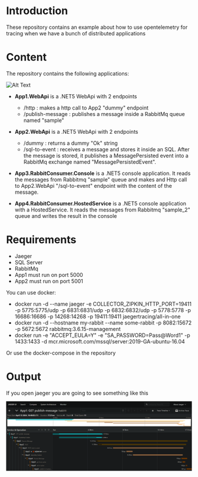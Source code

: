 # Introduction
These repository contains an example about how to use opentelemetry for tracing when we have a bunch of distributed applications

# Content

The repository contains the following applications:

![Alt Text](https://github.com/karlospn/opentelemetry-tracing-demo/blob/master/docs/components-diagram.png)


- **App1.WebApi** is a .NET5 WebApi with 2 endpoints
    - /http : makes a http call to App2 "dummy" endpoint
    - /publish-message : publishes a message inside a RabbitMq queue named "sample"
    
- **App2.WebApi** is a .NET5 WebApi with 2 endpoints
    - /dummy : returns a dummy "Ok" string
    - /sql-to-event : receives a message and stores it inside an SQL. After the message is stored, it publishes a MessagePersisted event into a RabbitMq exchange named "MessagePersistedEvent".

- **App3.RabbitConsumer.Console** is a .NET5 console application. It reads the messages from Rabbitmq "sample" queue and makes and Http call to App2.WebApi "/sql-to-event" endpoint with the content of the message.

- **App4.RabbitConsumer.HostedService** is a .NET5 console application with a HostedService. It reads the messages from Rabbitmq "sample_2" queue and writes the result in the console

    
# Requirements

- Jaeger 
- SQL Server
- RabbitMq
- App1 must run on port 5000
- App2 must run on port 5001

You can use docker:

- docker run -d --name jaeger -e COLLECTOR_ZIPKIN_HTTP_PORT=19411 -p 5775:5775/udp -p 6831:6831/udp  -p 6832:6832/udp  -p 5778:5778   -p 16686:16686  -p 14268:14268  -p 19411:19411   jaegertracing/all-in-one
- docker run -d --hostname my-rabbit --name some-rabbit -p 8082:15672 -p 5672:5672 rabbitmq:3.6.15-management
- docker run -e "ACCEPT_EULA=Y" -e "SA_PASSWORD=Pass@Word1" -p 1433:1433 -d mcr.microsoft.com/mssql/server:2019-GA-ubuntu-16.04

Or use the docker-compose in the repository

# Output

If you open jaeger you are going to see something like this

![Alt Text](https://github.com/karlospn/opentelemetry-tracing-demo/blob/master/docs/jaeger.png)
